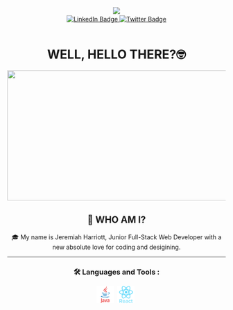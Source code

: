 <!--Below is the added animated gif with social media badges and profile counter-->

<div id="header" align="center"> 
  <img src="https://media.giphy.com/media/f3iwJFOVOwuy7K6FFw/giphy.gif" width="200"/>      
  
  <div id="badges">
  <a href="https://www.linkedin.com/in/jeremiah-harriott/">
    <img src="https://img.shields.io/badge/LinkedIn-blue?style=for-the-badge&logo=linkedin&logoColor=white" alt="LinkedIn Badge"/>
  </a>
 
  <a href="https://twitter.com/britishboy47">
    <img src="https://img.shields.io/badge/Twitter-purple?style=for-the-badge&logo=twitter&logoColor=white" alt="Twitter Badge"/>
  </a>
</div>
                                                                       
<img src="https://komarev.com/ghpvc/?username=britishninja47&style=flat-square&color=blue" alt=""/>                                                                         
  

<h1> WELL, HELLO THERE?&#129299 </h1> 


<div align="center">
  <img src="blob:https://tenor.com/07cea4ac-c583-49a3-a5f3-e4ebcced96aa" width="600" height="300"/>
</div>

<h2>&#129488 WHO AM I?</h2> 
&#127891 My name is Jeremiah Harriott, Junior Full-Stack Web Developer with a new absolute love for coding and desigining.

---
                                                                               
### :hammer_and_wrench: Languages and Tools : 
<div>
<img src="https://github.com/devicons/devicon/blob/master/icons/java/java-original-wordmark.svg" title="Java" alt="Java" width="40" height="40"/>&nbsp;
  <img src="https://github.com/devicons/devicon/blob/master/icons/react/react-original-wordmark.svg" title="React" alt="React" width="40" height="40"/>&nbsp;
  
  </div>
                                                                                                                                                     </div>
